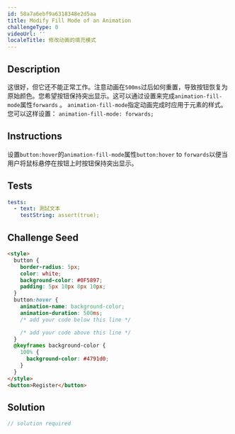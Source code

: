 ```yaml
---
id: 58a7a6ebf9a6318348e2d5aa
title: Modify Fill Mode of an Animation
challengeType: 0
videoUrl: ''
localeTitle: 修改动画的填充模式
---
```


## Description
<section id="description">这很好，但它还不能正常工作。注意动画在<code>500ms</code>过后如何重置，导致按钮恢复为原始颜色。您希望按钮保持突出显示。这可以通过设置来完成<code>animation-fill-mode</code>属性<code>forwards</code> 。 <code>animation-fill-mode</code>指定动画完成时应用于元素的样式。您可以这样设置： <code>animation-fill-mode: forwards;</code> </section>

## Instructions
<section id="instructions">设置<code>button:hover</code>的<code>animation-fill-mode</code>属性<code>button:hover</code> to <code>forwards</code>以便当用户将鼠标悬停在按钮上时按钮保持突出显示。 </section>

## Tests
<section id='tests'>

```yml
tests:
  - text: 測試文本
    testString: assert(true);

```

</section>

## Challenge Seed
<section id='challengeSeed'>

<div id='html-seed'>

```html
<style>
  button {
    border-radius: 5px;
    color: white;
    background-color: #0F5897;
    padding: 5px 10px 8px 10px;
  }
  button:hover {
    animation-name: background-color;
    animation-duration: 500ms;
    /* add your code below this line */

    /* add your code above this line */
  }
  @keyframes background-color {
    100% {
      background-color: #4791d0;
    }
  }
</style>
<button>Register</button>

```

</div>



</section>

## Solution
<section id='solution'>

```js
// solution required
```
</section>
